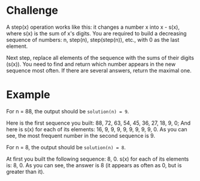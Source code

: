 # Challenge

A step(x) operation works like this: it changes a number x into x - s(x), where s(x) is the sum of x's digits. You are required to build a decreasing sequence of numbers: n, step(n), step(step(n)), etc., with 0 as the last element.

Next step, replace all elements of the sequence with the sums of their digits (s(x)). You need to find and return which number appears in the new sequence most often. If there are several answers, return the maximal one.

# Example

For n = 88, the output should be `solution(n) = 9`.

Here is the first sequence you built: 88, 72, 63, 54, 45, 36, 27, 18, 9, 0;
And here is s(x) for each of its elements: 16, 9, 9, 9, 9, 9, 9, 9, 9, 0.
As you can see, the most frequent number in the second sequence is 9.

For n = 8, the output should be `solution(n) = 8`.

At first you built the following sequence: 8, 0.
s(x) for each of its elements is: 8, 0.
As you can see, the answer is 8 (it appears as often as 0, but is greater than it).